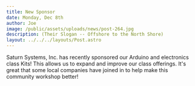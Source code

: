 ```yaml
---
title: New Sponsor
date: Monday, Dec 8th
author: Joe
image: /public/assets/uploads/news/post-264.jpg
description: (Their Slogan -- Offshore to the North Shore)
layout: ../../../layouts/Post.astro
---
```


Saturn Systems, Inc.  has recently sponsored our Arduino and electronics class Kits!  This allows us to expand and improve our class offerings.  It's great that some local companies have joined in to help make this community workshop better!
